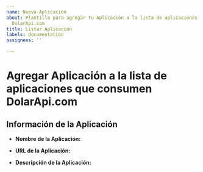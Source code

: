 ```yaml
---
name: Nueva Aplicación
about: Plantilla para agregar tu Aplicación a la lista de aplicaciones que consumen
  DolarApi.com
title: Listar Aplicación
labels: documentation
assignees: ''

---
```


# Agregar Aplicación a la lista de aplicaciones que consumen DolarApi.com

## Información de la Aplicación

- **Nombre de la Aplicación:**
  <!-- Ingresa el nombre de tu aplicación aquí -->

- **URL de la Aplicación:**
  <!-- Ingresa la URL de tu aplicación aquí -->

- **Descripción de la Aplicación:**
  <!-- Proporciona una breve descripción de tu aplicación -->
